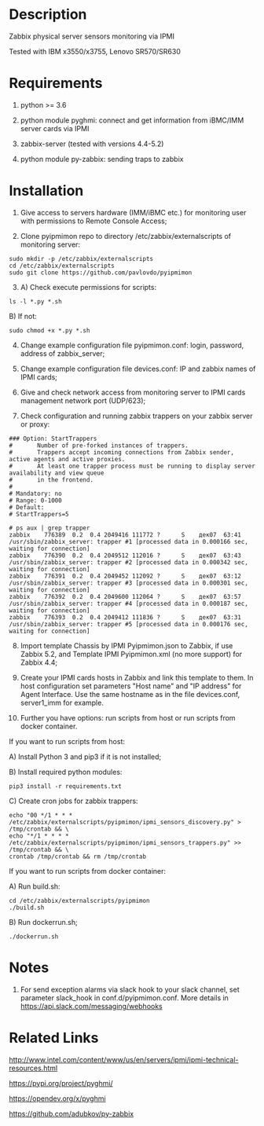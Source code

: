 Description
===========
Zabbix physical server sensors monitoring via IPMI

Tested with IBM x3550/x3755, Lenovo SR570/SR630


Requirements
============

1) python >= 3.6

2) python module pyghmi: connect and get information from iBMC/IMM server cards via IPMI

3) zabbix-server (tested with versions 4.4-5.2)

4) python module py-zabbix: sending traps to zabbix


Installation
============
1) Give access to servers hardware (IMM/iBMC etc.) for monitoring user with permissions to Remote Console Access;

2) Clone pyipmimon repo to directory /etc/zabbix/externalscripts of monitoring server:
```
sudo mkdir -p /etc/zabbix/externalscripts
cd /etc/zabbix/externalscripts
sudo git clone https://github.com/pavlovdo/pyipmimon
```

3) A) Check execute permissions for scripts:
```
ls -l *.py *.sh
```
B) If not:
```
sudo chmod +x *.py *.sh
```

4) Change example configuration file pyipmimon.conf: login, password, address of zabbix_server;

5) Change example configuration file devices.conf: IP and zabbix names of IPMI cards;

6) Give and check network access from monitoring server to IPMI cards management network port (UDP/623);

7) Check configuration and running zabbix trappers on your zabbix server or proxy:
```
### Option: StartTrappers
#       Number of pre-forked instances of trappers.
#       Trappers accept incoming connections from Zabbix sender, active agents and active proxies.
#       At least one trapper process must be running to display server availability and view queue
#       in the frontend.
#
# Mandatory: no
# Range: 0-1000
# Default:
# StartTrappers=5
```
```
# ps aux | grep trapper
zabbix    776389  0.2  0.4 2049416 111772 ?      S    дек07  63:41 /usr/sbin/zabbix_server: trapper #1 [processed data in 0.000166 sec, waiting for connection]
zabbix    776390  0.2  0.4 2049512 112016 ?      S    дек07  63:43 /usr/sbin/zabbix_server: trapper #2 [processed data in 0.000342 sec, waiting for connection]
zabbix    776391  0.2  0.4 2049452 112092 ?      S    дек07  63:12 /usr/sbin/zabbix_server: trapper #3 [processed data in 0.000301 sec, waiting for connection]
zabbix    776392  0.2  0.4 2049600 112064 ?      S    дек07  63:57 /usr/sbin/zabbix_server: trapper #4 [processed data in 0.000187 sec, waiting for connection]
zabbix    776393  0.2  0.4 2049412 111836 ?      S    дек07  63:31 /usr/sbin/zabbix_server: trapper #5 [processed data in 0.000176 sec, waiting for connection]
```

8) Import template Chassis by IPMI Pyipmimon.json to Zabbix, if use Zabbix 5.2,
and Template IPMI Pyipmimon.xml (no more support) for Zabbix 4.4;

9) Create your IPMI cards hosts in Zabbix and link this template to them.
In host configuration set parameters "Host name" and "IP address" for Agent Interface.
Use the same hostname as in the file devices.conf, server1_imm for example.

10) Further you have options: run scripts from host or run scripts from docker container.

If you want to run scripts from host:

A) Install Python 3 and pip3 if it is not installed;

B) Install required python modules:
```
pip3 install -r requirements.txt
```

C) Create cron jobs for zabbix trappers:
```
echo "00 */1 * * *  /etc/zabbix/externalscripts/pyipmimon/ipmi_sensors_discovery.py" > /tmp/crontab && \
echo "*/1 * * * *   /etc/zabbix/externalscripts/pyipmimon/ipmi_sensors_trappers.py" >> /tmp/crontab && \
crontab /tmp/crontab && rm /tmp/crontab
```

If you want to run scripts from docker container:

A) Run build.sh:
```
cd /etc/zabbix/externalscripts/pyipmimon
./build.sh
```

B) Run dockerrun.sh;
```
./dockerrun.sh
```


Notes
======
1) For send exception alarms via slack hook to your slack channel, set parameter slack_hook in conf.d/pyipmimon.conf.
More details in https://api.slack.com/messaging/webhooks


Related Links
=============
http://www.intel.com/content/www/us/en/servers/ipmi/ipmi-technical-resources.html

https://pypi.org/project/pyghmi/

https://opendev.org/x/pyghmi

https://github.com/adubkov/py-zabbix
